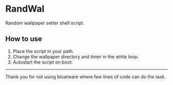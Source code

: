 # RandWal

Random wallpaper setter shell script.

## How to use

1. Place the script in your path.
2. Change the wallpaper directory and timer in the while loop.
3. Autostart the script on boot.

***
Thank you for not using bloatware where few lines of code can do the task.
